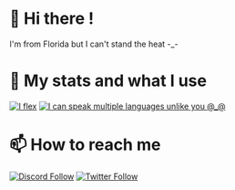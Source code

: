 # 👋 Hi there !
I'm from Florida but I can't stand the heat -_-

# 🚀 My stats and what I use
<!--
- [Java](https://docs.oracle.com/javase/8/docs/api/)
-->

<!--<details>
  <summary>:zap: GitHub Stats</summary>

  <img align="left" alt="codeSTACKr's GitHub Stats" src="https://github-readme-stats.vercel.app/api?username=ImNotStealth&count_private=true&show_icons=true&hide_border=true" />

</details>-->

[![I flex](https://github-readme-stats.sathonay.vercel.app/api?username=ImNotStealth&count_private=true&hide_border=true&show_icons=true&bg_color=FFFFFF00&text_color=777777CC)](https://github.com/ImNotStealth)
[![I can speak multiple languages unlike you @_@](https://github-readme-stats.sathonay.vercel.app/api/top-langs/?username=ImNotStealth&layout=compact&hide_border=true&bg_color=FFFFFF00&text_color=777777CC)](https://github.com/ImNotStealth)


# 📫 How to reach me
[![Discord Follow](https://img.shields.io/static/v1?label=Discord&message=join%20me&color=7289DA&logo=Discord&style=for-the-badge)](https://discord.gg/hxTNQ8T)
[![Twitter Follow](https://img.shields.io/twitter/follow/ImNotStealth?color=%231DA1F2&label=Follow%20me&logo=Twitter&style=for-the-badge)](https://twitter.com/ImNotStealth)

<!--
**ImNotStealth/ImNotStealth** is a ✨ _special_ ✨ repository because its `README.md` (this file) appears on your GitHub profile.

Here are some ideas to get you started:

- 🔭 I’m currently working on ...
- 🌱 I’m currently learning ...
- 👯 I’m looking to collaborate on ...
- 🤔 I’m looking for help with ...
- 💬 Ask me about ...
- 📫 How to reach me: ...
- 😄 Pronouns: ...
- ⚡ Fun fact: ...
-->
